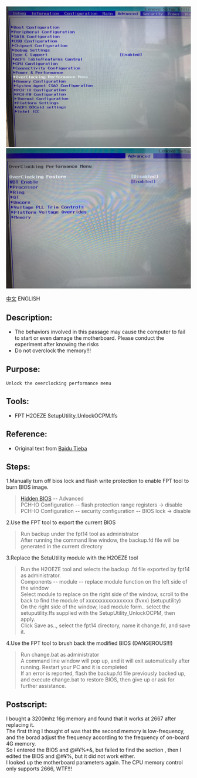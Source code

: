 ![2](Results/2.png)
![3](Results/3.png)

[中文](./readme.md)
ENGLISH

## Description:
* The behaviors involved in this passage may cause the computer to fail to start or even damage the motherboard. Please conduct the experiment after knowing the risks
* Do not overclock the memory!!!

## Purpose:
	Unlock the overclocking performance menu  

## Tools:
* FPT H2OEZE SetupUtility_UnlockOCPM.ffs

## Reference:
* Original text from [Baidu Tieba](https://tieba.baidu.com/p/6118801225) 

## Steps:
1.Manually turn off bios lock and flash write protection to enable FPT tool to burn BIOS image.  

> [Hidden BIOS](https://user-images.githubusercontent.com/50404193/104993733-3b1b4280-5a5e-11eb-8916-a977c8b0d54c.jpg) -- Advanced  
> PCH-IO Configuration -- flash protection range registers -> disable  
> PCH-IO Configuration -- security configuration -- BIOS lock -> disable  

2.Use the FPT tool to export the current BIOS

> Run backup under the fpt14 tool as administrator  
> After running the command line window, the backup.fd file will be generated in the current directory

3.Replace the SetuUtility module with the H2OEZE tool

> Run the H2OEZE tool and selects the backup .fd file exported by fpt14 as administrator.    
> Components -- module -- replace module function on the left side of the window  
> Select module to replace on the right side of the window, scroll to the back to find the module of xxxxxxxxxxxxxxxxx (fvxx) (setuputility)  
> On the right side of the window, load module form.. select the setuputility.ffs supplied with the SetupUtility_UnlockOCPM, then apply.  
> Click Save as.., select the fpt14 directory, name it change.fd, and save it. 

4.Use the FPT tool to brush back the modified BIOS (DANGEROUS!!!)

> Run change.bat as administrator   
> A command line window will pop up, and it will exit automatically after running. Restart your PC and it is completed  
> If an error is reported, flash the backup.fd file previously backed up, and execute change.bat to restore BIOS, then give up or ask for further assistance.    

## Postscript:
I bought a 3200mhz 16g memory and found that it works at 2667 after replacing it.  
The first thing I thought of was that the second memory is low-frequency, and the borad adjust the frequency according to the frequency of on-board 4G memory.  
So I entered the BIOS and @#¥%*&, but failed to find the section , then I edited the BIOS and @#¥%, but it did not work either.  
I looked up the motherboard parameters again. The CPU memory control only supports 2666, WTF!!!
